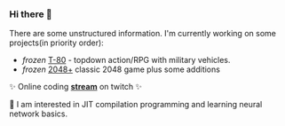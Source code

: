 ### Hi there 👋

<!--
**nagolove/nagolove** is a ✨ _special_ ✨ repository because its `README.md` (this file) appears on your GitHub profile.

Here are some ideas to get you started:

- 🔭 I’m currently working on ...
- 🌱 I’m currently learning ...
- 👯 I’m looking to collaborate on ...
- 🤔 I’m looking for help with ...
- 💬 Ask me about ...
- 📫 How to reach me: ...
- 😄 Pronouns: ...
- ⚡ Fun fact: ...
-->

There are some unstructured information.
I'm currently working on some projects(in priority order):
  * *frozen* [T-80](https://nagolove.github.io/t80) - topdown action/RPG with military vehicles.
  * *frozen* [2048+](https://nagolove.github.io/2048) classic 2048 game plus some additions
 
✨ Online coding **[stream](https://www.twitch.tv/228hooligan)** on twitch ✨

🔭 I am interested in JIT compilation programming and learning neural network basics.
